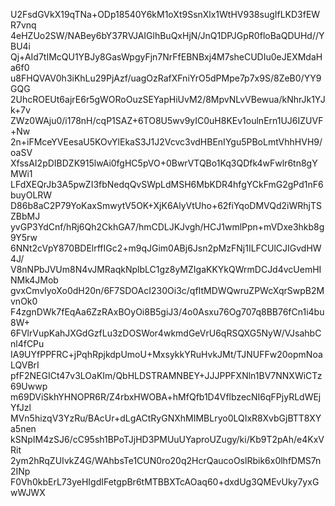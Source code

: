 U2FsdGVkX19qTNa+ODp18540Y6kM1oXt9SsnXlx1WtHV938sugIfLKD3fEWR7vnq
4eHZUo2SW/NABey6bY37RVJAIGlhBuQxHjN/JnQ1DPJGpR0floBaQDUHd//YBU4i
Qj+AId7tIMcQU1YBJy8GasWpgyFjn7NrFfEBNBxj4M7sheCUDIu0eJEXMdaHa6f0
u8FHQVAV0h3iKhLu29PjAzf/uagOzRafXFniYrO5dPMpe7p7x9S/8ZeB0/YY9GQG
2UhcROEUt6ajrE6r5gWORoOuzSEYapHiUvM2/8MpvNLvVBewua/kNhrJk1YJk+7v
ZWz0WAju0/i178nH/cqP1SAZ+6TO8U5wv9yIC0uH8KEv1oulnErn1UJ6IZUVF+Nw
2n+iFMceYVEesaU5KOvYlEkaS3J1J2Vcvc3vdHBEnIYgu5PBoLmtVhhHVH9/oaSV
XfssAI2pDIBDZK915lwAi0fgHC5pVO+0BwrVTQBo1Kq3QDfk4wFwlr6tn8gYMWi1
LFdXEQrJb3A5pwZI3fbNedqQvSWpLdMSH6MbKDR4hfgYCkFmG2gPd1nF6buyOLRW
D86b8aC2P79YoKaxSmwytV5OK+XjK6AlyVtUho+62fiYqoDMVQd2iWRhjTSZBbMJ
yvGP3YdCnf/hRj6Qh2CkhGA7/hmCDLJKJvgh/HCJ1wmlPpn+mVDxe3hkb8g9Y5rw
6NNt2cVpY870BDElrffIGc2+m9qJGim0ABj6Jsn2pMzFNj1ILFCUlCJIGvdHW4J/
V8nNPbJVUm8N4vJMRaqkNplbLC1gz8yMZIgaKKYkQWrmDCJd4vcUemHINMk4JMob
gvxCmvlyoXo0dH20n/6F7SDOAcI230Oi3c/qfItMDWQwruZPWcXqrSwpB2MvnOk0
F4zgnDWk7fEqAa6ZzRAxBOyOi8B5giJ3/4o0Asxu76Og707q8BB76fCn1i4bu8W+
6FVlrVupKahJXGdGzfLu3zDOSWor4wkmdGeVrU6qRSQXG5NyW/VJsahbCnl4fCPu
IA9UYfPPFRC+jPqhRpjkdpUmoU+MxsykkYRuHvkJMt/TJNUFFw20opmNoaLQVBrI
pfF2NEGICt47v3LOaKIm/QbHLDSTRAMNBEY+JJJPPFXNln1BV7NNXWiCTz69Uwwp
m69DViSkhYHNOPR6R/Z4rbxHWOBA+hMfQfb1D4VflbzecNI6qFPjyRLdWEjYfJzl
MVn5hizqV3YzRu/BAcUr+dLgACtRyGNXhMIMBLryo0LQIxR8XvbGjBTT8XYa5nen
kSNpIM4zSJ6/cC95sh1BPoTJjHD3PMUuUYaproUZugy/ki/Kb9T2pAh/e4KxVRit
2ym2hRqZUIvkZ4G/WAhbsTe1CUN0ro20q2HcrQaucoOslRbik6x0lhfDMS7n2INp
F0Vh0kbErL73yeHIgdIFetgpBr6tMTBBXTcAOaq60+dxdUg3QMEvUky7yxGwWJWX
